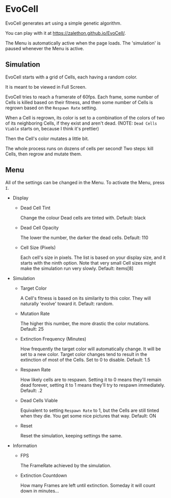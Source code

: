 # EvoCell
EvoCell generates art using a simple genetic algorithm.

You can play with it at <https://zalethon.github.io/EvoCell/>.

The Menu is automatically active when the page loads.
The 'simulation' is paused whenever the Menu is active.

## Simulation
EvoCell starts with a grid of Cells, each having a random color.

It is meant to be viewed in Full Screen.

EvoCell tries to reach a framerate of 60fps. Each frame, some number of
Cells is killed based on their fitness, and then some number of Cells
is regrown based on the `Respawn Rate` setting.

When a Cell is regrown, its color is set to a combination of the
colors of two of its neighboring Cells, if they exist and aren't dead.
(NOTE: `Dead Cells Viable` starts on, because I think it's prettier)

Then the Cell's color mutates a little bit.

The whole process runs on dozens of cells per second!
Two steps: kill Cells, then regrow and mutate them.

## Menu
All of the settings can be changed in the Menu.
To activate the Menu, press `I`.

+   Display
    +   Dead Cell Tint

        Change the colour Dead cells are tinted with. Default: black
    +   Dead Cell Opacity

        The lower the number, the darker the dead cells. Default: 110
    +   Cell Size (Pixels)

        Each cell's size in pixels. The list is based on your display
        size, and it starts with the ninth option.
        Note that very small Cell sizes might make the simulation run
        very slowly. Default: items[8]
+   Simulation
    +   Target Color

        A Cell's fitness is based on its similarity to this color. They
        will naturally 'evolve' toward it. Default: random.
    +   Mutation Rate

        The higher this number, the more drastic the color mutations.
        Default: 25
    +   Extinction Frequency (Minutes)

        How frequently the target color will automatically change.
        It will be set to a new color. Target color changes tend to
        result in the extinction of most of the Cells. Set to 0 to
        disable. Default: 1.5
    +   Respawn Rate

        How likely cells are to respawn. Setting it to 0 means they'll
        remain dead forever, setting it to 1 means they'll try to
        respawn immediately. Default: .2
    +   Dead Cells Viable

        Equivalent to setting `Respawn Rate` to 1, but the Cells are
        still tinted when they die. You get some nice pictures that way.
        Default: ON
    +   Reset

        Reset the simulation, keeping settings the same.
+   Information
    +   FPS

        The FrameRate achieved by the simulation.
    +   Extinction Countdown

        How many Frames are left until extinction. Someday it will
        count down in minutes...
